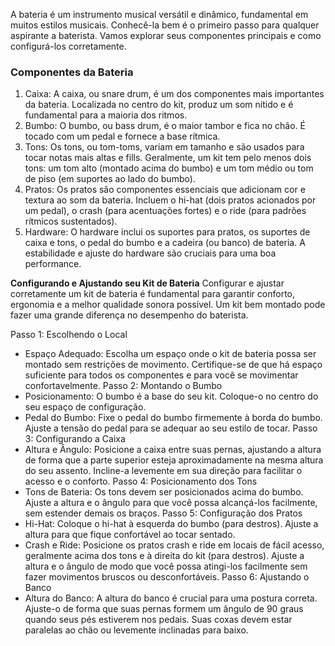 
A bateria é um instrumento musical versátil e dinâmico, fundamental em muitos estilos musicais. Conhecê-la bem é o primeiro passo para qualquer aspirante a baterista. Vamos explorar seus componentes principais e como configurá-los corretamente.

### Componentes da Bateria
1. Caixa: A caixa, ou snare drum, é um dos componentes mais importantes da bateria. Localizada no centro do kit, produz um som nítido e é fundamental para a maioria dos ritmos. 
2. Bumbo: O bumbo, ou bass drum, é o maior tambor e fica no chão. É tocado com um pedal e fornece a base rítmica. 
3. Tons: Os tons, ou tom-toms, variam em tamanho e são usados para tocar notas mais altas e fills. Geralmente, um kit tem pelo menos dois tons: um tom alto (montado acima do bumbo) e um tom médio ou tom de piso (em suportes ao lado do bumbo). 
4. Pratos: Os pratos são componentes essenciais que adicionam cor e textura ao som da bateria. Incluem o hi-hat (dois pratos acionados por um pedal), o crash (para acentuações fortes) e o ride (para padrões rítmicos sustentados). 
5. Hardware: O hardware inclui os suportes para pratos, os suportes de caixa e tons, o pedal do bumbo e a cadeira (ou banco) de bateria. A estabilidade e ajuste do hardware são cruciais para uma boa performance.

**Configurando e Ajustando seu Kit de Bateria**
Configurar e ajustar corretamente um kit de bateria é fundamental para garantir conforto, ergonomia e a melhor qualidade sonora possível. Um kit bem montado pode fazer uma grande diferença no desempenho do baterista.

Passo 1: Escolhendo o Local
- Espaço Adequado: Escolha um espaço onde o kit de bateria possa ser montado sem restrições de movimento. Certifique-se de que há espaço suficiente para todos os componentes e para você se movimentar confortavelmente.
Passo 2: Montando o Bumbo 
- Posicionamento: O bumbo é a base do seu kit. Coloque-o no centro do seu espaço de configuração. 
- Pedal do Bumbo: Fixe o pedal do bumbo firmemente à borda do bumbo. Ajuste a tensão do pedal para se adequar ao seu estilo de tocar. 
Passo 3: Configurando a Caixa 
- Altura e Ângulo: Posicione a caixa entre suas pernas, ajustando a altura de forma que a parte superior esteja aproximadamente na mesma altura do seu assento. Incline-a levemente em sua direção para facilitar o acesso e o conforto. 
Passo 4: Posicionamento dos Tons 
- Tons de Bateria: Os tons devem ser posicionados acima do bumbo. Ajuste a altura e o ângulo para que você possa alcançá-los facilmente, sem estender demais os braços.
Passo 5: Configuração dos Pratos
- Hi-Hat: Coloque o hi-hat à esquerda do bumbo (para destros). Ajuste a altura para que fique confortável ao tocar sentado.
- Crash e Ride: Posicione os pratos crash e ride em locais de fácil acesso, geralmente acima dos tons e à direita do kit (para destros). Ajuste a altura e o ângulo de modo que você possa atingi-los facilmente sem fazer movimentos bruscos ou desconfortáveis.
Passo 6: Ajustando o Banco
- Altura do Banco: A altura do banco é crucial para uma postura correta. Ajuste-o de forma que suas pernas formem um ângulo de 90 graus quando seus pés estiverem nos pedais. Suas coxas devem estar paralelas ao chão ou levemente inclinadas para baixo.